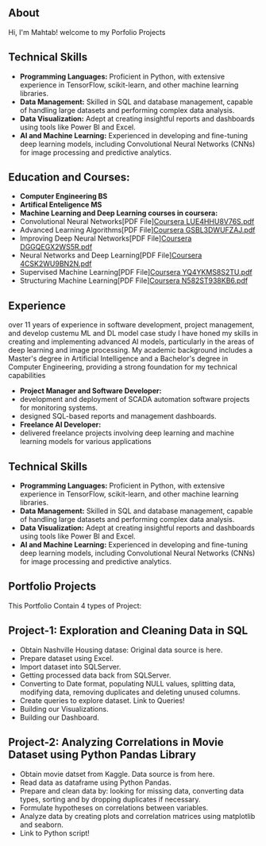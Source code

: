 ## About
Hi, I'm Mahtab! welcome to my Porfolio Projects

## Technical Skills
- **Programming Languages:** Proficient in Python, with extensive experience in TensorFlow, scikit-learn, and other machine learning libraries.
- **Data Management:** Skilled in SQL and database management, capable of handling large datasets and performing complex data analysis.
- **Data Visualization:** Adept at creating insightful reports and dashboards using tools like Power BI and Excel.
- **AI and Machine Learning:** Experienced in developing and fine-tuning deep learning models, including Convolutional Neural Networks (CNNs) for image processing and predictive analytics.

## Education and Courses:
- **Computer Engineering BS**
- **Artifical Enteligence MS**
- **Machine Learning and Deep Learning courses in coursera:**
-  Convolutional Neural Networks[PDF File][Coursera LUE4HHU8V76S.pdf](https://github.com/user-attachments/files/16196273/Coursera.LUE4HHU8V76S.pdf)
-  Advanced Learning Algorithms[PDF File][Coursera GSBL3DWUFZAJ.pdf](https://github.com/user-attachments/files/16196279/Coursera.GSBL3DWUFZAJ.pdf)
-  Improving Deep Neural Networks[PDF File][Coursera DGGQEGX2WS5R.pdf](https://github.com/user-attachments/files/16196278/Coursera.DGGQEGX2WS5R.pdf)
-  Neural Networks and Deep Learning[PDF File][Coursera 4CSK2WU9BN2N.pdf](https://github.com/user-attachments/files/16196277/Coursera.4CSK2WU9BN2N.pdf)
-  Supervised Machine Learning[PDF File][Coursera YQ4YKMS8S2TU.pdf](https://github.com/user-attachments/files/16196275/Coursera.YQ4YKMS8S2TU.pdf)
-  Structuring Machine Learning[PDF File][Coursera N582ST938KB6.pdf](https://github.com/user-attachments/files/16196274/Coursera.N582ST938KB6.pdf)

## Experience
over 11 years of experience in software development, project management, and develop custemu ML and DL model case study
I have honed my skills in creating and implementing advanced AI models, particularly in the areas of deep learning and image processing.
My academic background includes a Master's degree in Artificial Intelligence and a Bachelor's degree in Computer Engineering, 
providing a strong foundation for my technical capabilities
- **Project Manager and Software Developer:**
-  development and deployment of SCADA automation software projects for monitoring systems.
-  designed SQL-based reports and management dashboards.
- **Freelance AI Developer:**
-  delivered freelance projects involving deep learning and machine learning models for various applications

## Technical Skills 
- **Programming Languages:** Proficient in Python, with extensive experience in TensorFlow, scikit-learn, and other machine learning libraries.
- **Data Management:** Skilled in SQL and database management, capable of handling large datasets and performing complex data analysis.
- **Data Visualization:** Adept at creating insightful reports and dashboards using tools like Power BI and Excel.
- **AI and Machine Learning:** Experienced in developing and fine-tuning deep learning models, including Convolutional Neural Networks (CNNs) for image processing and predictive analytics.

## Portfolio Projects

This Portfolio Contain 4 types of Project:

## Project-1:  Exploration and Cleaning Data in SQL
- Obtain Nashville Housing datase: Original data source is here.
- Prepare dataset using Excel.
- Import dataset into SQLServer.
- Getting processed data back from SQLServer.
- Converting to Date format, populating NULL values, splitting data, modifying data, removing duplicates and deleting unused columns.
- Create queries to explore dataset. Link to Queries!
- Building our Visualizations.
- Building our Dashboard.

## Project-2: Analyzing Correlations in Movie Dataset using Python Pandas Library
- Obtain movie datset from Kaggle. Data source is from here.
- Read data as dataframe using Python Pandas.
- Prepare and clean data by: looking for missing data, converting data types, sorting and by dropping duplicates if necessary.
- Formulate hypotheses on correlations between variables.
- Analyze data by creating plots and correlation matrices using matplotlib and seaborn.
- Link to Python script!
   
   
